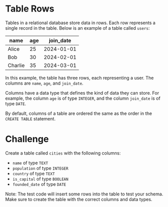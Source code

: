 # Table Rows

Tables in a relational database store data in rows. Each row represents a single record in the table. Below is an example of a table called `users`:

| name    | age | join_date   |
|---------|-----|-------------|
| Alice   | 25  | 2024-01-01  |
| Bob     | 30  | 2024-02-01  |
| Charlie | 35  | 2024-03-01  |

In this example, the table has three rows, each representing a user. The columns are `name`, `age`, and `join_date`.

Columns have a data type that defines the kind of data they can store. For example, the column `age` is of type `INTEGER`, and the column `join_date` is of type `DATE`.

By default, columns of a table are ordered the same as the order in the `CREATE TABLE` statement.

# Challenge

Create a table called `cities` with the following columns:

- `name` of type `TEXT`
- `population` of type `INTEGER`
- `country` of type `TEXT`
- `is_capital` of type `BOOLEAN`
- `founded_date` of type `DATE`

Note: The test code will insert some rows into the table to test your schema. Make sure to create the table with the correct columns and data types.
